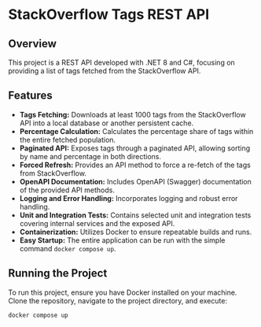# StackOverflow Tags REST API

## Overview
This project is a REST API developed with .NET 8 and C#, focusing on providing a list of tags fetched from the StackOverflow API.

## Features
- **Tags Fetching:** Downloads at least 1000 tags from the StackOverflow API into a local database or another persistent cache.
- **Percentage Calculation:** Calculates the percentage share of tags within the entire fetched population.
- **Paginated API:** Exposes tags through a paginated API, allowing sorting by name and percentage in both directions.
- **Forced Refresh:** Provides an API method to force a re-fetch of the tags from StackOverflow.
- **OpenAPI Documentation:** Includes OpenAPI (Swagger) documentation of the provided API methods.
- **Logging and Error Handling:** Incorporates logging and robust error handling.
- **Unit and Integration Tests:** Contains selected unit and integration tests covering internal services and the exposed API.
- **Containerization:** Utilizes Docker to ensure repeatable builds and runs.
- **Easy Startup:** The entire application can be run with the simple command `docker compose up`.

## Running the Project
To run this project, ensure you have Docker installed on your machine. Clone the repository, navigate to the project directory, and execute:

```docker compose up```
